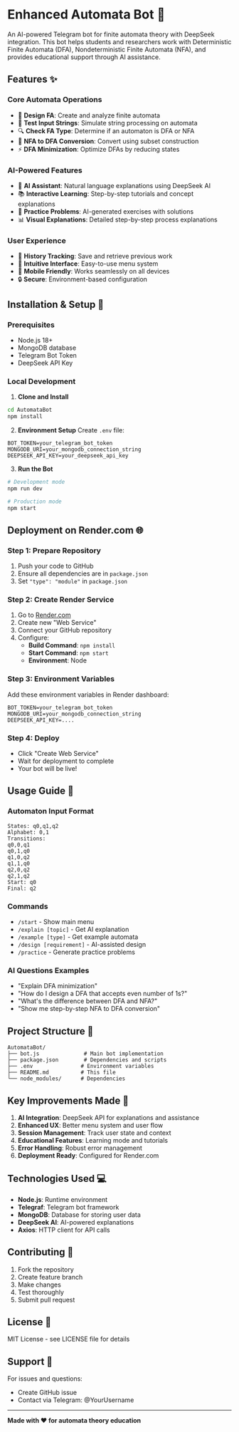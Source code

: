# Enhanced Automata Bot 🤖

An AI-powered Telegram bot for finite automata theory with DeepSeek integration. This bot helps students and researchers work with Deterministic Finite Automata (DFA), Nondeterministic Finite Automata (NFA), and provides educational support through AI assistance.

## Features ✨

### Core Automata Operations
- 🔧 **Design FA**: Create and analyze finite automata
- 🧪 **Test Input Strings**: Simulate string processing on automata
- 🔍 **Check FA Type**: Determine if an automaton is DFA or NFA
- 🔄 **NFA to DFA Conversion**: Convert using subset construction
- ⚡ **DFA Minimization**: Optimize DFAs by reducing states

### AI-Powered Features
- 🧠 **AI Assistant**: Natural language explanations using DeepSeek AI
- 📚 **Interactive Learning**: Step-by-step tutorials and concept explanations
- 🎯 **Practice Problems**: AI-generated exercises with solutions
- 📊 **Visual Explanations**: Detailed step-by-step process explanations

### User Experience
- 💾 **History Tracking**: Save and retrieve previous work
- 🎨 **Intuitive Interface**: Easy-to-use menu system
- 📱 **Mobile Friendly**: Works seamlessly on all devices
- 🔒 **Secure**: Environment-based configuration

## Installation & Setup 🚀

### Prerequisites
- Node.js 18+ 
- MongoDB database
- Telegram Bot Token
- DeepSeek API Key

### Local Development

1. **Clone and Install**
```bash
cd AutomataBot
npm install
```

2. **Environment Setup**
Create `.env` file:
```env
BOT_TOKEN=your_telegram_bot_token
MONGODB_URI=your_mongodb_connection_string
DEEPSEEK_API_KEY=your_deepseek_api_key
```

3. **Run the Bot**
```bash
# Development mode
npm run dev

# Production mode
npm start
```

## Deployment on Render.com 🌐

### Step 1: Prepare Repository
1. Push your code to GitHub
2. Ensure all dependencies are in `package.json`
3. Set `"type": "module"` in `package.json`

### Step 2: Create Render Service
1. Go to [Render.com](https://render.com)
2. Create new "Web Service"
3. Connect your GitHub repository
4. Configure:
   - **Build Command**: `npm install`
   - **Start Command**: `npm start`
   - **Environment**: Node

### Step 3: Environment Variables
Add these environment variables in Render dashboard:
```
BOT_TOKEN=your_telegram_bot_token
MONGODB_URI=your_mongodb_connection_string
DEEPSEEK_API_KEY=....
```

### Step 4: Deploy
- Click "Create Web Service"
- Wait for deployment to complete
- Your bot will be live!

## Usage Guide 📖

### Automaton Input Format
```
States: q0,q1,q2
Alphabet: 0,1
Transitions:
q0,0,q1
q0,1,q0
q1,0,q2
q1,1,q0
q2,0,q2
q2,1,q2
Start: q0
Final: q2
```

### Commands
- `/start` - Show main menu
- `/explain [topic]` - Get AI explanation
- `/example [type]` - Get example automata
- `/design [requirement]` - AI-assisted design
- `/practice` - Generate practice problems

### AI Questions Examples
- "Explain DFA minimization"
- "How do I design a DFA that accepts even number of 1s?"
- "What's the difference between DFA and NFA?"
- "Show me step-by-step NFA to DFA conversion"

## Project Structure 📁

```
AutomataBot/
├── bot.js              # Main bot implementation
├── package.json        # Dependencies and scripts
├── .env               # Environment variables
├── README.md          # This file
└── node_modules/      # Dependencies
```

## Key Improvements Made 🔧

1. **AI Integration**: DeepSeek API for explanations and assistance
2. **Enhanced UX**: Better menu system and user flow
3. **Session Management**: Track user state and context
4. **Educational Features**: Learning mode and tutorials
5. **Error Handling**: Robust error management
6. **Deployment Ready**: Configured for Render.com

## Technologies Used 💻

- **Node.js**: Runtime environment
- **Telegraf**: Telegram bot framework
- **MongoDB**: Database for storing user data
- **DeepSeek AI**: AI-powered explanations
- **Axios**: HTTP client for API calls

## Contributing 🤝

1. Fork the repository
2. Create feature branch
3. Make changes
4. Test thoroughly
5. Submit pull request

## License 📄

MIT License - see LICENSE file for details

## Support 💬

For issues and questions:
- Create GitHub issue
- Contact via Telegram: @YourUsername

---

**Made with ❤️ for automata theory education**
